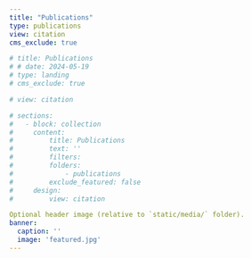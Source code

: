 ```yaml
---
title: "Publications"
type: publications
view: citation
cms_exclude: true

# title: Publications
# # date: 2024-05-19
# type: landing
# cms_exclude: true

# view: citation

# sections:
#   - block: collection
#     content:
#         title: Publications
#         text: ''
#         filters:
#         folders:
#             - publications
#         exclude_featured: false
#     design:
#         view: citation

Optional header image (relative to `static/media/` folder).
banner:
  caption: ''
  image: 'featured.jpg'
---
```

